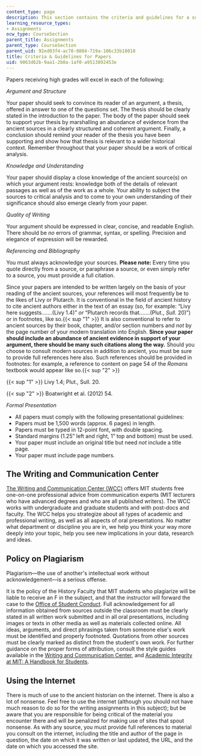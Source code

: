 ```yaml
---
content_type: page
description: This section contains the criteria and guidelines for a successful paper.
learning_resource_types:
- Assignments
ocw_type: CourseSection
parent_title: Assignments
parent_type: CourseSection
parent_uid: 92ed03f4-ac78-0804-719a-106c33b18018
title: Criteria & Guidelines for Papers
uid: 9063d62b-9aa1-2b0a-1af0-a9513892453e
---
```


Papers receiving high grades will excel in each of the following:

_Argument and Structure_

Your paper should seek to convince its reader of an argument, a thesis, offered in answer to one of the questions set. The thesis should be clearly stated in the introduction to the paper. The body of the paper should seek to support your thesis by marshalling an abundance of evidence from the ancient sources in a clearly structured and coherent argument. Finally, a conclusion should remind your reader of the thesis you have been supporting and show how that thesis is relevant to a wider historical context. Remember throughout that your paper should be a work of critical analysis.

_Knowledge and Understanding_

Your paper should display a close knowledge of the ancient source(s) on which your argument rests: knowledge both of the details of relevant passages as well as of the work as a whole. Your ability to subject the sources to critical analysis and to come to your own understanding of their significance should also emerge clearly from your paper.

_Quality of Writing_

Your argument should be expressed in clear, concise, and readable English. There should be _no_ errors of grammar, syntax, or spelling. Precision and elegance of expression will be rewarded.

_Referencing and Bibliography_

You must always acknowledge your sources. **Please note:** Every time you quote directly from a source, or paraphrase a source, or even simply refer to a source, you must provide a full citation.

Since your papers are intended to be written largely on the basis of your reading of the ancient sources, your references will most frequently be to the likes of Livy or Plutarch. It is conventional in the field of ancient history to cite ancient authors either in the text of an essay (so, for example: “Livy here suggests…….(Livy 1.4)” _or_ “Plutarch records that…….(Plut., _Sull._ 20)”) or in footnotes, like so.{{< sup "1" >}} It is also conventional to refer to ancient sources by their book, chapter, and/or section numbers and _not_ by the page number of your modern translation into English. **Since your paper should include an abundance of ancient evidence in support of your argument, there should be many such citations along the way.** Should you choose to consult modern sources in addition to ancient, you must be sure to provide full references here also. Such references should be provided in footnotes: for example, a reference to content on page 54 of the _Romans_ textbook would appear like so.{{< sup "2" >}}

{{< sup "1" >}} Livy 1.4; Plut., Sull. 20.

{{< sup "2" >}} Boatwright et al. (2012) 54.

_Formal Presentation_

*   All papers must comply with the following presentational guidelines:
*   Papers must be 1,500 words (approx. 6 pages) in length.
*   Papers must be typed in 12-point font, with double spacing.
*   Standard margins (1.25” left and right, 1” top and bottom) must be used.
*   Your paper must include an original title but need _not_ include a title page.
*   Your paper must include page numbers.

The Writing and Communication Center
------------------------------------

[The Writing and Communication Center (WCC)](https://cmsw.mit.edu/writing-and-communication-center/) offers MIT students free one-on-one professional advice from communication experts (MIT lecturers who have advanced degrees and who are all published writers). The WCC works with undergraduate and graduate students and with post-docs and faculty. The WCC helps you strategize about all types of academic and professional writing, as well as all aspects of oral presentations. No matter what department or discipline you are in, we help you think your way more deeply into your topic, help you see new implications in your data, research and ideas.

Policy on Plagiarism
--------------------

Plagiarism—the use of another's intellectual work without acknowledgement—is a serious offense.

It is the policy of the History Faculty that MIT students who plagiarize will be liable to receive an F in the subject, and that the instructor will forward the case to the [Office of Student Conduct](http://studentlife.mit.edu/osc). Full acknowledgement for all information obtained from sources outside the classroom must be clearly stated in all written work submitted and in all oral presentations, including images or texts in other media as well as materials collected online. All ideas, arguments, and direct phrasings taken from someone else's work must be identified and properly footnoted. Quotations from other sources must be clearly marked as distinct from the student's own work. For further guidance on the proper forms of attribution, consult the style guides available in the [Writing and Communication Center](https://cmsw.mit.edu/writing-and-communication-center/), and [Academic Integrity at MIT: A Handbook for Students](http://integrity.mit.edu/).

Using the Internet
------------------

There is much of use to the ancient historian on the internet. There is also a lot of nonsense. Feel free to use the internet (although you should not have much reason to do so for the writing assignments in this subject); but be aware that you are responsible for being critical of the material you encounter there and will be penalized for making use of sites that spout nonsense. As with any source, you must provide full references to material you consult on the internet, including the title and author of the page in question, the date on which it was written or last updated, the URL, and the date on which you accessed the site.